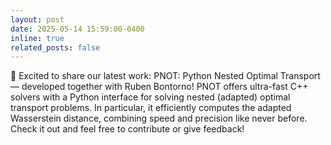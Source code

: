 ```yaml
---
layout: post
date: 2025-05-14 15:59:00-0400
inline: true
related_posts: false
---
```

🚀 Excited to share our latest work: PNOT: Python Nested Optimal Transport — developed together with Ruben Bontorno! PNOT offers ultra-fast C++ solvers with a Python interface for solving nested (adapted) optimal transport problems. In particular, it efficiently computes the adapted Wasserstein distance, combining speed and precision like never before. Check it out and feel free to contribute or give feedback!